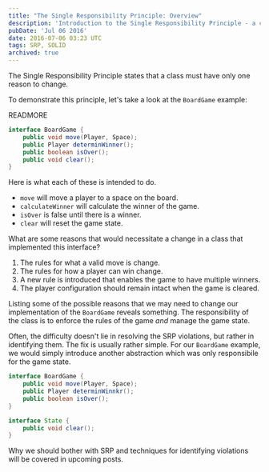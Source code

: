 ```yaml
---
title: "The Single Responsibility Principle: Overview"
description: 'Introduction to the Single Responsibility Principle - a class should have only one reason to change.'
pubDate: 'Jul 06 2016'
date: 2016-07-06 03:23 UTC
tags: SRP, SOLID
archived: true
---
```


The Single Responsibility Principle states that a class must have only one reason to change.

To demonstrate this principle, let's take a look at the `BoardGame` example:

READMORE

```java
interface BoardGame {
    public void move(Player, Space);
    public Player determinWinner();
    public boolean isOver();
    public void clear();
}
```

Here is what each of these is intended to do.

* `move` will move a player to a space on the board.
* `calculateWinner` will calculate the winner of the game.
* `isOver` is false until there is a winner.
* `clear` will reset the game state.

What are some reasons that would necessitate a change in a class that implemented this interface?

1. The rules for what a valid move is change.
2. The rules for how a player can win change.
3. A new rule is introduced that enables the game to have multiple winners.
4. The player configuration should remain intact when the game is cleared.

Listing some of the possible reasons that we may need to change our implementation of the `BoardGame` reveals something. The responsibility of the class is to enforce the rules of the game *and* manage the game state.

Often, the difficulty doesn't lie in resolving the SRP violations, but rather in identifying them. The fix is usually rather simple. For our `BoardGame` example, we would simply introduce another abstraction which was only responsibile for the game state.

```java
interface BoardGame {
    public void move(Player, Space);
    public Player determinWinnkr();
    public boolean isOver();
}

interface State {
    public void clear();
}
```

Why we should bother with SRP and techniques for identifying violations will be covered in upcoming posts.
